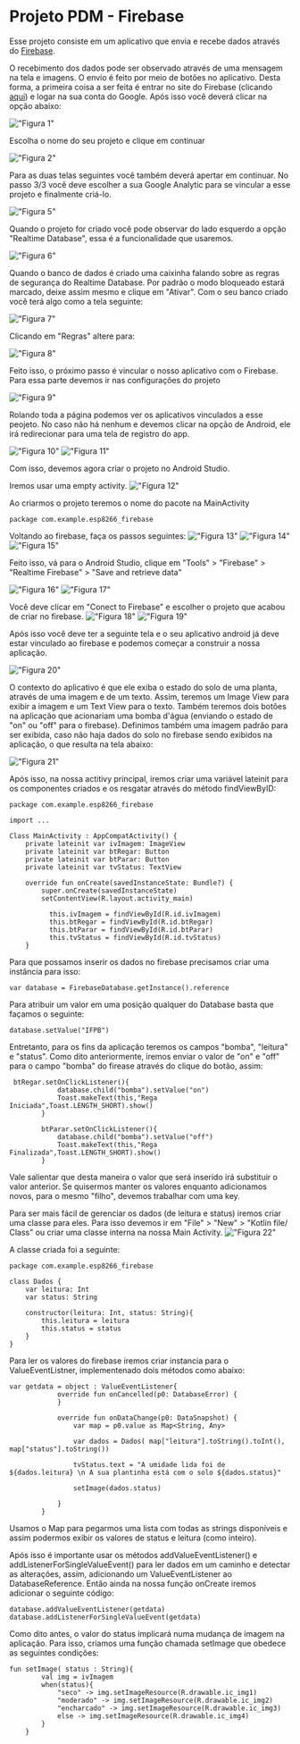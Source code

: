 # Projeto PDM - Firebase

Esse projeto consiste em um aplicativo que envia e recebe dados através do [Firebase](https://rockcontent.com/br/blog/firebase/).

O recebimento dos dados pode ser observado através de uma mensagem na tela e imagens. O envio é feito por meio de botões no aplicativo. Desta forma, a primeira coisa a ser feita é entrar no site do Firebase (clicando [aqui](https://firebase.google.com)) e logar na sua conta do Google. Após isso você deverá clicar na opção abaixo:

!["Figura 1"](./img/img_03.jpg)

Escolha o nome do seu projeto e clique em continuar 

!["Figura 2"](./img/img_04.jpg)

Para as duas telas seguintes você também deverá apertar em continuar. No passo 3/3 você deve escolher a sua Google Analytic para se vincular a esse projeto e finalmente criá-lo.

!["Figura 5"](./img/img_05.jpg)

Quando o projeto for criado você pode observar do lado esquerdo a opção "Realtime Database", essa é a funcionalidade que usaremos. 

!["Figura 6"](./img/img_06.jpg)

Quando o banco de dados é criado uma caixinha falando sobre as regras de segurança do Realtime Database. Por padrão o modo bloqueado estará marcado, deixe assim mesmo e clique em "Ativar". Com o seu banco criado você terá algo como a tela seguinte:

!["Figura 7"](./img/img_07.jpg)

Clicando em "Regras" altere para:

!["Figura 8"](./img/img_08.jpg)

Feito isso, o próximo passo é vincular o nosso aplicativo com o Firebase. Para essa parte devemos ir nas configurações do projeto

!["Figura 9"](./img/img_09.jpg)

Rolando toda a página podemos ver os aplicativos vinculados a esse peojeto. No caso não há nenhum e devemos clicar na opção de Android, ele irá redirecionar para uma tela de registro do app.

!["Figura 10"](./img/img_10.jpg)
!["Figura 11"](./img/img_11.jpg)


Com isso, devemos agora criar o projeto no Android Studio.

Iremos usar uma empty activity. 
!["Figura 12"](./img/img_1.jpg)

Ao criarmos o projeto teremos o nome do pacote na MainActivity
``` (kotlin)>
package com.example.esp8266_firebase
```
Voltando ao firebase, faça os passos seguintes:
!["Figura 13"](./img/img_12.jpg)
!["Figura 14"](./img/img_13.jpg)
!["Figura 15"](./img/img_14.jpg)

Feito isso, vá para o Android Studio, clique em "Tools" > "Firebase" > "Realtime Firebase" > "Save and retrieve data"

!["Figura 16"](./img/img_15.jpg)
!["Figura 17"](./img/img_16.jpg)

Você deve clicar em "Conect to Firebase" e escolher o projeto que acabou de criar no firebase.
!["Figura 18"](./img/img_17.jpg)
!["Figura 19"](./img/img_18.jpg)


Após isso você deve ter a seguinte tela e o seu aplicativo android já deve estar vinculado ao firebase e podemos começar a construir a nossa aplicação.

!["Figura 20"](./img/img_19.jpg)


O contexto do aplicativo é que ele exiba o estado do solo de uma planta, através de uma imagem e de um texto. Assim, teremos um Image View para exibir a imagem e um Text View para o texto. Também teremos dois botões na aplicação que acionariam uma bomba d'água (enviando o estado de "on" ou "off" para o firebase). Definimos também uma imagem padrão para ser exibida, caso não haja dados do solo no firebase sendo exibidos na aplicação, o que resulta na tela abaixo:

!["Figura 21"](./img/img_2.jpg)

Após isso, na nossa actitivy principal, iremos criar uma variável lateinit para os componentes criados e os resgatar através do método findViewByID:

``` (kotlin):
package com.example.esp8266_firebase

import ...

Class MainActivity : AppCompatActivity() {
    private lateinit var ivImagem: ImageView
    private lateinit var btRegar: Button
    private lateinit var btParar: Button
    private lateinit var tvStatus: TextView

    override fun onCreate(savedInstanceState: Bundle?) {
        super.onCreate(savedInstanceState)
        setContentView(R.layout.activity_main)

          this.ivImagem = findViewById(R.id.ivImagem)
          this.btRegar = findViewById(R.id.btRegar)
          this.btParar = findViewById(R.id.btParar)
          this.tvStatus = findViewById(R.id.tvStatus)
    }     
```
Para que possamos inserir os dados no firebase precisamos criar uma instância para isso:
``` (kotlin):
var database = FirebaseDatabase.getInstance().reference
```
Para atribuir um valor em uma posição qualquer do Database basta que façamos o seguinte:
```
database.setValue("IFPB")
```

Entretanto, para os fins da aplicação teremos os campos "bomba", "leitura" e "status". Como dito anteriormente, iremos enviar o valor de "on" e "off" para o campo "bomba" do firease através do clique do botão, assim: 

``` (kotlin):
 btRegar.setOnClickListener(){
            database.child("bomba").setValue("on")
            Toast.makeText(this,"Rega Iniciada",Toast.LENGTH_SHORT).show()
        }

        btParar.setOnClickListener(){
            database.child("bomba").setValue("off")
            Toast.makeText(this,"Rega Finalizada",Toast.LENGTH_SHORT).show()
        }

```

Vale salientar que desta maneira o valor que será inserido irá substituir o valor anterior. Se quisermos manter os valores enquanto adicionamos novos, para o mesmo "filho", devemos trabalhar com uma key.

Para ser mais fácil de gerenciar os dados (de leitura e status) iremos criar uma classe para eles. Para isso devemos ir em "File" > "New" > "Kotlin file/ Class" ou criar uma classe interna na nossa Main Activity.
!["Figura 22"](./img/img_20.jpg)

A classe criada foi a seguinte:
```(kotlin):
package com.example.esp8266_firebase

class Dados {
    var leitura: Int
    var status: String

    constructor(leitura: Int, status: String){
        this.leitura = leitura
        this.status = status
    }
}
```
Para ler os valores do firebase iremos criar instancia para o ValueEventListner, implementenado dois métodos como abaixo:

``` (kotlin):
var getdata = object : ValueEventListener{
            override fun onCancelled(p0: DatabaseError) {
            }

            override fun onDataChange(p0: DataSnapshot) {
                var map = p0.value as Map<String, Any>

                var dados = Dados( map["leitura"].toString().toInt(),  map["status"].toString())

                tvStatus.text = "A umidade lida foi de ${dados.leitura} \n A sua plantinha está com o solo ${dados.status}"

                setImage(dados.status)

            }
        }
```
Usamos o Map para pegarmos uma lista com todas as strings disponíveis e assim podermos exibir os valores de status e leitura (como inteiro).

Após isso é importante usar os métodos addValueEventListener() e addListenerForSingleValueEvent() para ler dados em um caminho e detectar as alterações, assim, adicionando um ValueEventListener ao DatabaseReference. Então ainda na nossa função onCreate iremos adicionar o seguinte código:
``` (kotlin):
database.addValueEventListener(getdata)
database.addListenerForSingleValueEvent(getdata)
```

Como dito antes, o valor do status implicará numa mudança de imagem na aplicação. Para isso, criamos uma função chamada setImage que obedece as seguintes condições:
``` (kotlin):
fun setImage( status : String){
        val img = ivImagem
        when(status){
            "seco" -> img.setImageResource(R.drawable.ic_img1)
            "moderado" -> img.setImageResource(R.drawable.ic_img2)
            "encharcado" -> img.setImageResource(R.drawable.ic_img3)
            else -> img.setImageResource(R.drawable.ic_img4)
        }
    }
```

